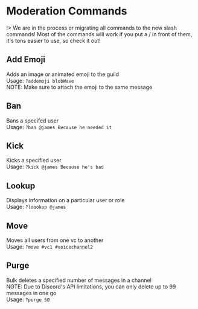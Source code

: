# Moderation Commands
!> We are in the process or migrating all commands to the new slash commands! Most of the commands will work if you put a / in front of them, it's tons easier to use, so check it out!
## Add Emoji

Adds an image or animated emoji to the guild  
Usage: `?addemoji blobWave`  
NOTE: Make sure to attach the emoji to the same message

## Ban

Bans a specifed user  
Usage: `?ban @james Because he needed it`

## Kick

Kicks a specified user  
Usage: `?kick @james Because he's bad`

## Lookup

Displays information on a particular user or role  
Usage: `?loookup @james`

## Move

Moves all users from one vc to another  
Usage: `?move #vc1 #voicechannel2`

## Purge

Bulk deletes a specified number of messages in a channel  
NOTE: Due to Discord's API limitations, you can only delete up to 99 messages in one go  
Usage: `?purge 50`
